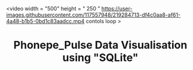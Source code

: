 <video width = "500" height = " 250 " https://user-images.githubusercontent.com/117557948/219284713-df4c0aa8-af61-4a48-b1b5-0bd1c83aadcc.mp4 contols loop ></video>

<h1 align="center"> Phonepe_Pulse Data Visualisation using "SQLite"</h1>

